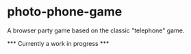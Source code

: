 # photo-phone-game
A browser party game based on the classic "telephone" game.

*** Currently a work in progress ***
